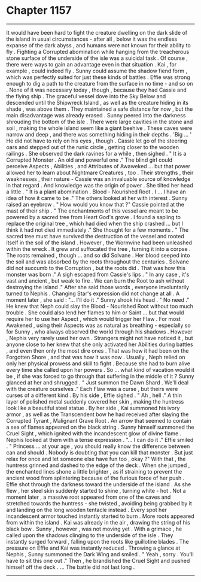 
# Chapter 1157


---

It would have been hard to fight the creature dwelling on the dark slide of the island in usual circumstances - after all , below it was the endless expanse of the dark abyss , and humans were not known for their ability to fly . Fighting a Corrupted abomination while hanging from the treacherous stone surface of the underside of the isle was a suicidal task .
Of course , there were ways to gain an advantage even in that situation . Kai , for example , could indeed fly . Sunny could assume the shadow fiend form , which was perfectly suited for just these kinds of battles . Effie was strong enough to dig a path to the creature from the surface in no time - and so on .
None of it was necessary today , though , because they had Cassie and the flying ship . The graceful vessel dove into the Sky Below and descended until the Shipwreck Island , as well as the creature hiding in its shade , was above them . They maintained a safe distance for now , but the main disadvantage was already erased .
Sunny peered into the darkness shrouding the bottom of the isle . There were large cavities in the stone and soil , making the whole island seem like a giant beehive . These caves were narrow and deep , and there was something hiding in their depths .
'Big ... '
He did not have to rely on his eyes , though .
Cassie let go of the steering oars and stepped out of the runic circle , getting closer to the wooden railings . She observed the dark ravines for a while , then sighed .
" It is a Corrupted Monster . An old and powerful one ."
The blind girl could perceive Aspects , Abilities , and Attributes of Awaweked ... but that power allowed her to learn about Nightmare Creatures , too . Their strengths , their weaknesses , their nature - Cassie was an invaluable source of knowledge in that regard .
And knowledge was the origin of power .
She tilted her head a little .
" It is a plant abomination . Blood - Nourished Root . I ... I have an idea of how it came to be ."
The others looked at her with interest . Sunny raised an eyebrow .
" How would you know that ?"
Cassie pointed at the mast of their ship .
" The enchantments of this vessel are meant to be powered by a sacred tree from Heart God's grove . I found a sapling to replace the original tree , which had died when the ship crashed ... but I think it had not died immediately ."
She thought for a few moments .
" The sacred tree must have survived the destruction of the vessel and rooted itself in the soil of the island . However , the Wormvine had been unleashed within the wreck . It grew and suffocated the tree , turning it into a corpse . The roots remained , though ... and so did Solvane . Her blood seeped into the soil and was absorbed by the roots throughout the centuries . Solvane did not succumb to the Corruption , but the roots did . That was how this monster was born ."
A sigh escaped from Cassie's lips .
" In any case , it's vast and ancient , but weak to fire . We can burn the Root to ash without destroying the island ."
After she said those words , everyone involuntarily turned to Nephis . Changing Star's expression did not change at all .
A moment later , she said :
"... I'll do it ."
Sunny shook his head .
" No need ."
He knew that Neph could slay the Blood - Nourished Root without too much trouble . She could also lend her flames to him or Saint ... but that would require her to use her Aspect , which would trigger her Flaw .
For most Awakened , using their Aspects was as natural as breathing - especially so for Sunny , who always observed the world through his shadows . However , Nephis very rarely used her own . Strangers might not have noticed it , but anyone close to her knew that she only activated her Abilities during battles , and even then only the most dire ones .
That was how it had been on the Forgotten Shore , and that was how it was now . Usually , Neph relied on only her physical prowess and skill to fight .
Because she had to burn alive every time she called upon her powers .
So ... what kind of vacation would it be , if she was forced to go through that suffering in the middle of it ?
Sunny glanced at her and shrugged .
" Just summon the Dawn Shard . We'll deal with the creature ourselves ."
Each Flaw was a curse , but theirs were curses of a different kind .
By his side , Effie sighed .
" Ah , hell ."
A thin layer of polished metal suddenly covered her skin , making the huntress look like a beautiful steel statue . By her side , Kai summoned his ivory armor , as well as the Transcendent bow he had received after slaying the Corrupted Tyrant , Malignant Grave Root . An arrow that seemed to contain a sea of flames appeared on the black string .
Sunny himself summoned the Cruel Sight , which ignited with the incandescent glow of divine flame .
Nephis looked at them with a tense expression .
"... I can do it ."
Effie smiled .
" Princess ... at your age , you should really know the difference between can and should . Nobody is doubting that you can kill that monster . But just relax for once and let someone else have fun too , okay ?"
With that , the huntress grinned and dashed to the edge of the deck . When she jumped , the enchanted lines shone a little brighter , as if straining to prevent the ancient wood from splintering because of the furious force of her push .
Effie shot through the darkness toward the underside of the island . As she flew , her steel skin suddenly started to shine , turning white - hot . Not a moment later , a massive root appeared from one of the caves and stretched towards the huntress - she twisted , avoiding being grabbed by it and landing on the long wooden tentacle instead . Every spot her incandescent armor touched instantly started to burn .
More roots appeared from within the island .
Kai was already in the air , drawing the string of his black bow .
Sunny , however , was not moving yet .
With a grimace , he called upon the shadows clinging to the underside of the isle . They instantly surged forward , falling upon the roots like guillotine blades . The pressure on Effie and Kai was instantly reduced .
Throwing a glance at Nephis , Sunny summoned the Dark Wing and smiled .
" Yeah , sorry . You'll have to sit this one out ."
Then , he brandished the Cruel Sight and pushed himself off the deck .
... The battle did not last long .

---

